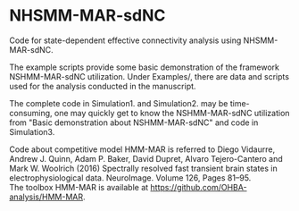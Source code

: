 # NHSMM-MAR-sdNC
Code for state-dependent effective connectivity analysis using NHSMM-MAR-sdNC.

The example scripts provide some basic demonstration of the framework NSHMM-MAR-sdNC utilization.
Under Examples/, there are data and scripts used for the analysis conducted in the manuscript.

The complete code in Simulation1. and Simulation2. may be time-consuming, one may quickly get to know the NSHMM-MAR-sdNC utilization from "Basic demonstration about NSHMM-MAR-sdNC" and code in Simulation3.

Code about competitive model HMM-MAR is referred to 
Diego Vidaurre, Andrew J. Quinn, Adam P. Baker, David Dupret, Alvaro Tejero-Cantero and Mark W. Woolrich (2016) Spectrally resolved fast transient brain states in electrophysiological data. NeuroImage. Volume 126, Pages 81–95.  
The toolbox HMM-MAR is available at https://github.com/OHBA-analysis/HMM-MAR.
